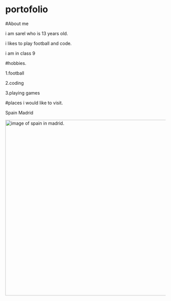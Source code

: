 # portofolio

#About me


i am sarel who is 13 years old.


i likes to play football and code.


i am in class 9


#hobbies.

1.football


2.coding


3.playing games


#places i would like to visit.

Spain Madrid

<picture>
  
  <img alt="image of spain in madrid." src="https://media.istockphoto.com/id/508451794/photo/cibeles-fountain-at-plaza-de-cibeles-in-madrid.jpg?s=2048x2048&w=is&k=20&c=Q-I4LEkFMj1m5I6tqSWrVQw6HjWbLvuz71JIDNZ51so=" width="550">
</picture>


